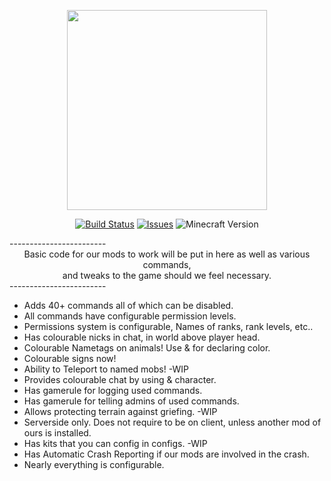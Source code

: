 <p align="center"><img src="http://media-elerium.cursecdn.com/avatars/14/170/635587497278461565.png" width="320" height="320"></p>
<p align="center">
  <a href="https://github.com/HxCKDMS/HxCCore/">
      <img src="http://67.187.15.252:8080/buildStatus/icon?job=HxCCore" alt="Build Status"></a>
  <a href="https://github.com/HxCKDMS/HxCCore/issues">
      <img src="https://img.shields.io/github/issues-raw/HxCKDMS/HxCCore.svg" alt="Issues"></a>
  <a><img src="https://img.shields.io/badge/minecraft-1.7.10-blue.svg" alt="Minecraft Version"></a>
</p>
------------------------
<div align="center"> Basic code for our mods to work will be put in here as well as various commands,</div> 
<div align="center">and tweaks to the game should we feel necessary. </div>
------------------------

* Adds 40+ commands all of which can be disabled.
* All commands have configurable permission levels.
* Permissions system is configurable, Names of ranks, rank levels, etc..
* Has colourable nicks in chat, in world above player head.
* Colourable Nametags on animals! Use & for declaring color.
* Colourable signs now!
* Ability to Teleport to named mobs! -WIP
* Provides colourable chat by using & character.
* Has gamerule for logging used commands.
* Has gamerule for telling admins of used commands.
* Allows protecting terrain against griefing. -WIP
* Serverside only. Does not require to be on client, unless another mod of ours is installed.
* Has kits that you can config in configs. -WIP
* Has Automatic Crash Reporting if our mods are involved in the crash.
* Nearly everything is configurable.

